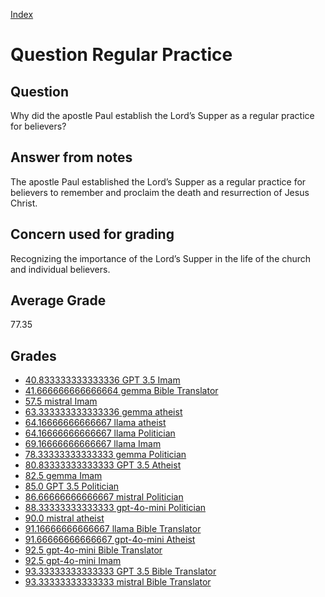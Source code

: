 
[Index](../../index.md)
# Question Regular Practice
## Question
Why did the apostle Paul establish the Lord’s Supper as a regular practice for believers?

## Answer from notes
The apostle Paul established the Lord’s Supper as a regular practice for believers to remember and proclaim the death and resurrection of Jesus Christ.

## Concern used for grading
Recognizing the importance of the Lord’s Supper in the life of the church and individual believers.

## Average Grade
77.35

## Grades
 * [40.833333333333336 GPT 3.5 Imam](../answers/GPT_3.5_Imam/Regular_Practice.md)
 * [41.666666666666664 gemma Bible Translator](../answers/gemma_Bible_Translator/Regular_Practice.md)
 * [57.5 mistral Imam](../answers/mistral_Imam/Regular_Practice.md)
 * [63.333333333333336 gemma atheist](../answers/gemma_atheist/Regular_Practice.md)
 * [64.16666666666667 llama atheist](../answers/llama_atheist/Regular_Practice.md)
 * [64.16666666666667 llama Politician](../answers/llama_Politician/Regular_Practice.md)
 * [69.16666666666667 llama Imam](../answers/llama_Imam/Regular_Practice.md)
 * [78.33333333333333 gemma Politician](../answers/gemma_Politician/Regular_Practice.md)
 * [80.83333333333333 GPT 3.5 Atheist](../answers/GPT_3.5_Atheist/Regular_Practice.md)
 * [82.5 gemma Imam](../answers/gemma_Imam/Regular_Practice.md)
 * [85.0 GPT 3.5 Politician](../answers/GPT_3.5_Politician/Regular_Practice.md)
 * [86.66666666666667 mistral Politician](../answers/mistral_Politician/Regular_Practice.md)
 * [88.33333333333333 gpt-4o-mini Politician](../answers/gpt-4o-mini_Politician/Regular_Practice.md)
 * [90.0 mistral atheist](../answers/mistral_atheist/Regular_Practice.md)
 * [91.16666666666667 llama Bible Translator](../answers/llama_Bible_Translator/Regular_Practice.md)
 * [91.66666666666667 gpt-4o-mini Atheist](../answers/gpt-4o-mini_Atheist/Regular_Practice.md)
 * [92.5 gpt-4o-mini Bible Translator](../answers/gpt-4o-mini_Bible_Translator/Regular_Practice.md)
 * [92.5 gpt-4o-mini Imam](../answers/gpt-4o-mini_Imam/Regular_Practice.md)
 * [93.33333333333333 GPT 3.5 Bible Translator](../answers/GPT_3.5_Bible_Translator/Regular_Practice.md)
 * [93.33333333333333 mistral Bible Translator](../answers/mistral_Bible_Translator/Regular_Practice.md)

